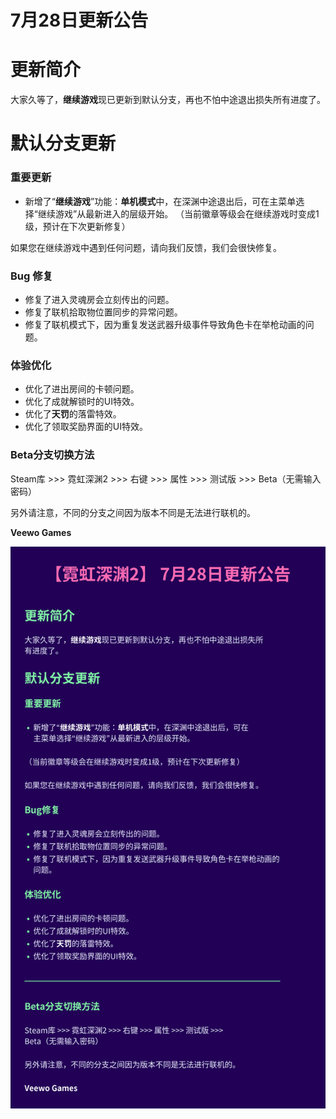 # 7月28日更新公告

# 更新简介

大家久等了，**继续游戏**现已更新到默认分支，再也不怕中途退出损失所有进度了。

# 默认分支更新

### 重要更新

* 新增了“**继续游戏**”功能：**单机模式**中，在深渊中途退出后，可在主菜单选择“继续游戏”从最新进入的层级开始。
（当前徽章等级会在继续游戏时变成1级，预计在下次更新修复）

如果您在继续游戏中遇到任何问题，请向我们反馈，我们会很快修复。

### Bug 修复

* 修复了进入灵魂房会立刻传出的问题。
* 修复了联机拾取物位置同步的异常问题。
* 修复了联机模式下，因为重复发送武器升级事件导致角色卡在举枪动画的问题。
### 体验优化

* 优化了进出房间的卡顿问题。
* 优化了成就解锁时的UI特效。
* 优化了**天罚**的落雷特效。
* 优化了领取奖励界面的UI特效。
### Beta分支切换方法

Steam库 >>> 霓虹深渊2 >>> 右键 >>> 属性 >>> 测试版 >>> Beta（无需输入密码）

另外请注意，不同的分支之间因为版本不同是无法进行联机的。

**Veewo Games**

![image](https://raw.githubusercontent.com/VeewoGames/NA2Announcements/master/announcements/EA_7.28/20250728_082017_2790109164097831294.png)

